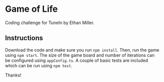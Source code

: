 # Game of Life

Coding challenge for TuneIn by Ethan Miller.

## Instructions

Download the code and make sure you run `npm install`. Then, run the game using `npm start`. The size of the game board and number of iterations can be configured using `appConfig.ts`. A couple of basic tests are included which can be run using `npm test`.

Thanks!
